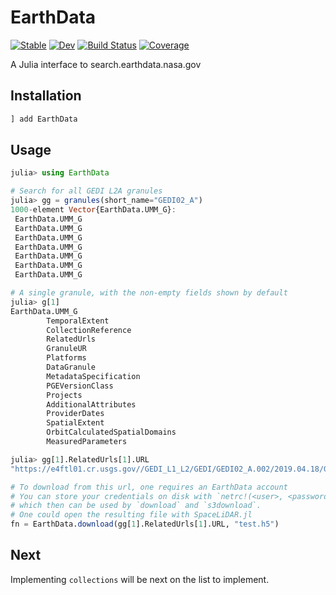 # EarthData

[![Stable](https://img.shields.io/badge/docs-stable-blue.svg)](https://evetion.github.io/EarthData.jl/stable/)
[![Dev](https://img.shields.io/badge/docs-dev-blue.svg)](https://evetion.github.io/EarthData.jl/dev/)
[![Build Status](https://github.com/evetion/EarthData.jl/actions/workflows/CI.yml/badge.svg?branch=main)](https://github.com/evetion/EarthData.jl/actions/workflows/CI.yml?query=branch%3Amain)
[![Coverage](https://codecov.io/gh/evetion/EarthData.jl/branch/main/graph/badge.svg)](https://codecov.io/gh/evetion/EarthData.jl)

A Julia interface to search.earthdata.nasa.gov

## Installation

```julia
] add EarthData
```

## Usage
```julia
julia> using EarthData

# Search for all GEDI L2A granules
julia> gg = granules(short_name="GEDI02_A")
1000-element Vector{EarthData.UMM_G}:
 EarthData.UMM_G
 EarthData.UMM_G
 EarthData.UMM_G
 EarthData.UMM_G
 EarthData.UMM_G
 EarthData.UMM_G
 EarthData.UMM_G

# A single granule, with the non-empty fields shown by default
julia> g[1]
EarthData.UMM_G
        TemporalExtent
        CollectionReference
        RelatedUrls
        GranuleUR
        Platforms
        DataGranule
        MetadataSpecification
        PGEVersionClass
        Projects
        AdditionalAttributes
        ProviderDates
        SpatialExtent
        OrbitCalculatedSpatialDomains
        MeasuredParameters

julia> gg[1].RelatedUrls[1].URL
"https://e4ftl01.cr.usgs.gov//GEDI_L1_L2/GEDI/GEDI02_A.002/2019.04.18/GEDI02_A_2019108002012_O01959_01_T03909_02_003_01_V002.h5"

# To download from this url, one requires an EarthData account
# You can store your credentials on disk with `netrc!(<user>, <password>)`
# which then can be used by `download` and `s3download`.
# One could open the resulting file with SpaceLiDAR.jl
fn = EarthData.download(gg[1].RelatedUrls[1].URL, "test.h5")
```

## Next
Implementing `collections` will be next on the list to implement.
